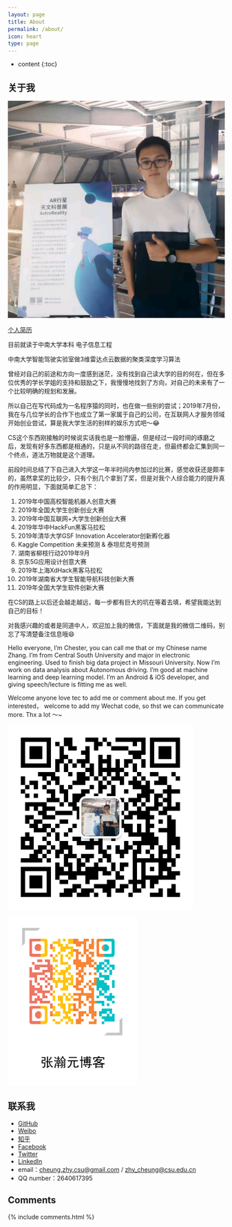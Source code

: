 ```yaml
---
layout: page
title: About
permalink: /about/
icon: heart
type: page
---
```


* content
{:toc}

## 关于我

![个人照片](1.jpg)

[个人简历](https://drive.google.com/open?id=1L1SCmHD9R0rQM1Zvo3_R811knmnK2ebY)

目前就读于中南大学本科			电子信息工程

中南大学智能驾驶实验室做3维雷达点云数据的聚类深度学习算法


曾经对自己的前途和方向一度感到迷茫，没有找到自己读大学的目的何在，但在多位优秀的学长学姐的支持和鼓励之下，我慢慢地找到了方向，对自己的未来有了一个比较明确的规划和发展。

所以自己在写代码成为一名程序猿的同时，也在做一些别的尝试；2019年7月份，我在与几位学长的合作下也成立了第一家属于自己的公司，在互联网人才服务领域开始创业尝试，算是我大学生活的别样的娱乐方式吧～😂


CS这个东西刚接触的时候说实话我也是一脸懵逼，但是经过一段时间的琢磨之后，发现有好多东西都是相通的，只是从不同的路径在走，但最终都会汇集到同一个终点，道法万物就是这个道理。


前段时间总结了下自己进入大学这一年半时间内参加过的比赛，感觉收获还是颇丰的，虽然拿奖的比较少，只有个别几个拿到了奖，但是对我个人综合能力的提升真的作用明显，下面就简单汇总下：


1. 2019年中国高校智能机器人创意大赛
2. 2019年全国大学生创新创业大赛
3. 2019年中国互联网+大学生创新创业大赛
4. 2019年华中HackFun黑客马拉松
5. 2019年清华大学GSF Innovation Accelerator创新孵化器
6. Kaggle Competition 未来预测 & 泰坦尼克号预测
7. 湖南省柳枝行动2019年9月
8. 京东5G应用设计创意大赛
9. 2019年上海XdHack黑客马拉松
10. 2019年湖南省大学生智能导航科技创新大赛
11. 2019年全国大学生软件创新大赛


在CS的路上以后还会越走越远，每一步都有巨大的坑在等着去填，希望我能达到自己的目标！


对我感兴趣的或者是同道中人，欢迎加上我的微信，下面就是我的微信二维码，别忘了写清楚备注信息哦😄


Hello everyone, I’m Chester, you can call me that or my Chinese name Zhang. I’m from Central South University and major in electronic engineering. Used to finish big data project in Missouri University. Now I’m work on data analysis about Autonomous driving. I’m good at machine learning and deep learning model. I’m an Android & iOS developer, and giving speech/lecture is fitting me as well. 

Welcome anyone love tec to add me or comment about me. If you get interested， welcome to add my Wechat code, so thst we can communicate more. Thx a lot ～~

![个人微信](WechatCode.jpg)

![个人博客](Chester'blog.png)

## 联系我

* [GitHub](https://github.com/zhyChesterCheung)
* [Weibo](https://weibo.com/u/5689093900)
* [知乎](https://www.zhihu.com/people/la-la-la-la-la-la-la-ji-9)
* [Facebook](https://www.facebook.com/chester.cheung.3538)
* [Twitter](https://twitter.com/ChesterCheung4)
* [LinkedIn](https://www.linkedin.com/in/chestercheung)
* email：cheung.zhy.csu@gmail.com / zhy_cheung@csu.edu.cn
* QQ number：2640617395

## Comments

{% include comments.html %}
